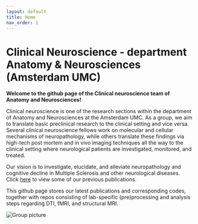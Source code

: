 ```yaml
---
layout: default
title: Home
nav_order: 1
---
```

<h1>Clinical Neuroscience - department Anatomy & Neurosciences (Amsterdam UMC)</h1>	

**Welcome to the github page of the Clinical neuroscience team of Anatomy and Neurosciences!**

Clinical neuroscience is one of the research sections within the department of Anatomy and Neurosciences at the Amsterdam UMC. As a group, we aim to translate basic preclinical research to the clinical setting and vice versa. Several clinical neuroscience fellows work on molecular and cellular mechanisms of neuropathology, while others translate these findings via high-tech post mortem and in vivo imaging techniques all the way to the clinical setting where neurological patients are investigated, monitored, and treated.

Our vision is to investigate, elucidate, and alleviate neuropathology and cognitive decline in Multiple Sclerosis and other neurological diseases. Click [here](https://pubmed.ncbi.nlm.nih.gov/?term=Schoonheim+MM%5BAuthor%5D&sort=date) to view some of our previous publications. 

This github page stores our latest publications and corresponding codes, together with repos consisting of lab-specific (pre)processing and analysis steps regarding DTI, fMRI, and structural MRI. 

![Group picture](/KNW_ANW/KNW_ANW.github.io/assets/images/groepsfoto.jpg)

